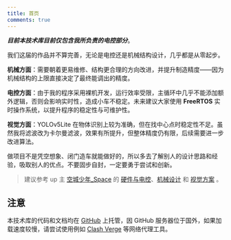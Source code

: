 ```yaml
---
title: 首页 
comments: true
---
```


__*目前本技术库目前仅包含我所负责的电控部分*__。

我们这届的作品并不算完善，无论是电控还是机械结构设计，几乎都是从零起步。

**机械方面**：需要朝着更易维修、结构更合理的方向改进，并提升制造精度——因为机械结构的上限直接决定了最终能调出的精度。

**电控方面**：由于我的程序采用裸机开发，运行效率受限，主循环中几乎不能添加额外逻辑，否则会影响实时性，造成小车不稳定。未来建议大家使用 **FreeRTOS** 实时操作系统，以提升程序的稳定性与可维护性。

**视觉方面**：YOLOv5Lite 在物体识别上较为准确，但在找中心点时稳定性不足。虽然我将滤波改为卡尔曼滤波，效果有所提升，但整体精度仍有限，后续需要进一步改进算法。

 做项目不是凭空想象、闭门造车就能做好的，所以多去了解别人的设计思路和经验，吸取别人的优点。不要固步自封，一定要勇于尝试和创新。

>建议参考 up 主 [空城少年_Space](https://space.bilibili.com/351768796) 的 [硬件与电控](https://blog.csdn.net/m0_74056439/article/details/150104661)、[机械设计](https://blog.csdn.net/louisaerdusai/article/details/150106890) 和 [视觉方案](https://blog.csdn.net/2303_80277100/article/details/150211965) 。

## 注意

本技术库的代码和文档均在 [GitHub](https://github.com) 上托管，因 GitHub 服务器位于国外，如果加载速度较慢，请尝试使用例如 [Clash Verge](https://github.com/clash-verge-rev/clash-verge-rev) 等网络代理工具。


